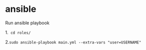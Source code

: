 # ansible
Run ansible playbook

1.``` cd roles/```

2.```sudo ansible-playbook main.yml --extra-vars "user=USERNAME"```
